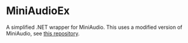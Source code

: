 # MiniAudioEx
A simplified .NET wrapper for MiniAudio. This uses a modified version of MiniAudio, see [this repository](https://github.com/japajoe/miniaudioex).